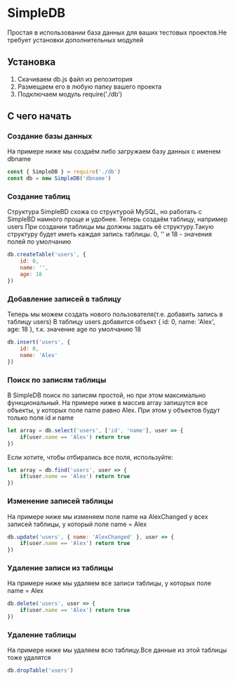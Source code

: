 # SimpleDB
Простая в использовании база данных для ваших тестовых проектов.Не требует установки дополнительных модулей

## Установка

1. Скачиваем db.js файл из репозитория
2. Размещаем его в любую папку вашего проекта
3. Подключаем модуль require('./db')

## С чего начать

### Создание базы данных

На примере ниже мы создаём либо загружаем базу данных с именем dbname
```js
const { SimpleDB } = require('./db')
const db = new SimpleDB('dbname')
```

### Создание таблиц

Структура SimpleBD схожа со структурой MySQL, но работать с SimpleBD намного проще и удобнее.
Теперь создаём таблицу, например users
При создании таблицы мы должны задать её структуру.Такую структуру будет иметь каждая запись таблицы.
0, '' и 18 - значения полей по умолчанию

```js
db.createTable('users', { 
    id: 0, 
    name: '', 
    age: 18
})
```

### Добавление записей в таблицу

Теперь мы можем создать нового пользователя(т.е. добавить запись в таблицу users)
В таблицу users добавится объект { id: 0, name: 'Alex', age: 18 }, т.к. значение age по умолчанию 18
```js
db.insert('users', {
    id: 0,
    name: 'Alex'
})
```

### Поиск по записям таблицы

В SimpleDB поиск по записям простой, но при этом максимально функциональный.
На примере ниже в массив array запишутся все объекты, у которых поле name равно Alex.
При этом у объектов будут только поля id и name
```js
let array = db.select('users', ['id', 'name'], user => {
    if(user.name == 'Alex') return true
})
```

Если хотите, чтобы отбирались все поля, используйте:
```js
let array = db.find('users', user => {
    if(user.name == 'Alex') return true
})
```

### Изменение записей таблицы

На примере ниже мы изменяем поле name на AlexChanged у всех записей таблицы, у который поле name = Alex

```js
db.update('users', { name: 'AlexChanged' }, user => {
    if(user.name == 'Alex') return true
})
```

### Удаление записи из таблицы
На примере ниже мы удаляем все записи таблицы, у которых поле name = Alex

```js
db.delete('users', user => {
    if(user.name == 'Alex') return true
})
```

### Удаление таблицы
На примере ниже мы удаляем всю таблицу.Все данные из этой таблицы тоже удалятся

```js
db.dropTable('users')
```
